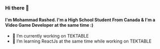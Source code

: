 ### Hi there 👋

#### I'm Mohammad Rashed. I'm a High School Student From Canada & I'm a Video Game Developer at the same time :)

- 🔭 I’m currently working on TEKTABLE
- 🌱 I’m learning ReactJs at the same time while working on TEKTABLE

